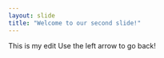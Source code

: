 ```yaml
---
layout: slide
title: "Welcome to our second slide!"
---
```

This is  my edit
Use the left arrow to go back!
